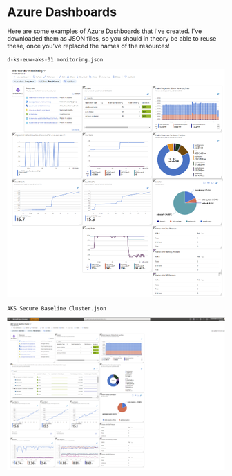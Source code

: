 # Azure Dashboards

Here are some examples of Azure Dashboards that I've created. I've downloaded them as JSON files, so you should in theory be able to reuse these, once you've replaced the names of the resources!

`d-ks-euw-aks-01 monitoring.json`

![d-ks euw-aks 01](d-ks-euw-aks-01-monitoring.png)

`AKS Secure Baseline Cluster.json`

![AKS Secure Baseline Cluster](aks-secure-baseline-cluster.png)
